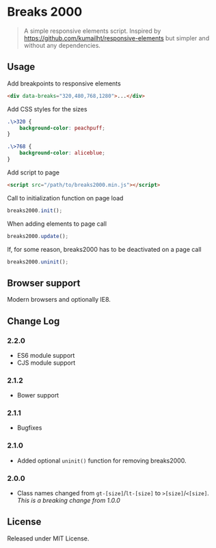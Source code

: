 # Breaks 2000

> A simple responsive elements script. Inspired by https://github.com/kumailht/responsive-elements but simpler and without any dependencies.

## Usage

Add breakpoints to responsive elements

```html
<div data-breaks="320,480,768,1280">...</div>
```

Add CSS styles for the sizes

```css
.\>320 {
	background-color: peachpuff;
}

.\>768 {
	background-color: aliceblue;
}
```

Add script to page

```html
<script src="/path/to/breaks2000.min.js"></script>
```

Call to initialization function on page load

```js
breaks2000.init();
```

When adding elements to page call

```js
breaks2000.update();
```

If, for some reason, breaks2000 has to be deactivated on a page call

```js
breaks2000.uninit();
```

## Browser support

Modern browsers and optionally IE8.

## Change Log

### 2.2.0

* ES6 module support
* CJS module support

### 2.1.2

* Bower support

### 2.1.1

* Bugfixes

### 2.1.0

* Added optional `uninit()` function for removing breaks2000.

### 2.0.0

* Class names changed from `gt-[size]`/`lt-[size]` to `>[size]`/`<[size]`. *This is a breaking change from 1.0.0*

## License

Released under MIT License.
